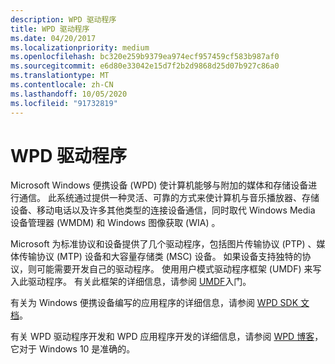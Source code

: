 ```yaml
---
description: WPD 驱动程序
title: WPD 驱动程序
ms.date: 04/20/2017
ms.localizationpriority: medium
ms.openlocfilehash: bc320e259b9379ea974ecf957459cf583b987af0
ms.sourcegitcommit: e6d80e33042e15d7f2b2d9868d25d07b927c86a0
ms.translationtype: MT
ms.contentlocale: zh-CN
ms.lasthandoff: 10/05/2020
ms.locfileid: "91732819"
---
```

# <a name="wpd-drivers"></a>WPD 驱动程序


Microsoft Windows 便携设备 (WPD) 使计算机能够与附加的媒体和存储设备进行通信。 此系统通过提供一种灵活、可靠的方式来使计算机与音乐播放器、存储设备、移动电话以及许多其他类型的连接设备通信，同时取代 Windows Media 设备管理器 (WMDM) 和 Windows 图像获取 (WIA) 。

Microsoft 为标准协议和设备提供了几个驱动程序，包括图片传输协议 (PTP) 、媒体传输协议 (MTP) 设备和大容量存储类 (MSC) 设备。 如果设备支持独特的协议，则可能需要开发自己的驱动程序。 使用用户模式驱动程序框架 (UMDF) 来写入此驱动程序。 有关此框架的详细信息，请参阅 [UMDF](../wdf/getting-started-with-umdf-version-2.md)入门。

有关为 Windows 便携设备编写的应用程序的详细信息，请参阅 [WPD SDK 文档](/windows/win32/windows-portable-devices)。

有关 WPD 驱动程序开发和 WPD 应用程序开发的详细信息，请参阅 [WPD 博客](https://go.microsoft.com/fwlink/p/?linkid=178687)，它对于 Windows 10 是准确的。